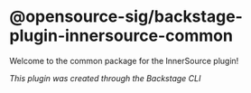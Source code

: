 # @opensource-sig/backstage-plugin-innersource-common

Welcome to the common package for the InnerSource plugin!

_This plugin was created through the Backstage CLI_
